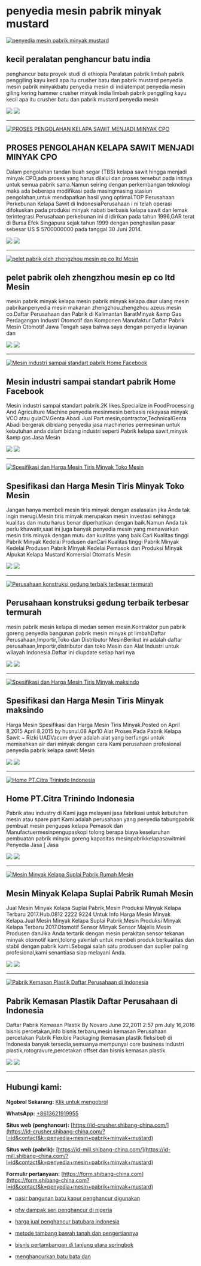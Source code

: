 # penyedia mesin pabrik minyak mustard

<a href="https://swt.shibang-china.com/?l=id&img&k=penyedia+mesin+pabrik+minyak+mustard" target="_blank">![penyedia mesin pabrik minyak mustard](http://static.shibang-china.com/all-800x300/923.jpg)</a>

## kecil peralatan penghancur batu india
penghancur batu proyek studi di ethiopia Peralatan pabrik.limbah pabrik penggiling kayu kecil apa itu crusher batu dan pabrik mustard penyedia mesin pabrik minyakbatu penyedia mesin di indiatempat penyedia mesin giling kering hammer crusher minyak india limbah pabrik penggiling kayu kecil apa itu crusher batu dan pabrik mustard penyedia mesin


<a href="https://whatsapp.shibangsoft.com/WhatsApp.php" target="_blank" title="WhatsApp">![](http://static.shibang-china.com/icon/whatsapp.png)</a> <a href="https://swt.shibang-china.com/?l=id&icon&k=penyedia+mesin+pabrik+minyak+mustard" target="_blank">![](http://static.shibang-china.com/icon/chat-id.png)</a>

---

<a href="https://swt.shibang-china.com/?l=id&img&k=penyedia+mesin+pabrik+minyak+mustard" target="_blank">![PROSES PENGOLAHAN KELAPA SAWIT MENJADI MINYAK CPO](http://static.shibang-china.com/all-800x300/270.jpg)</a>

## PROSES PENGOLAHAN KELAPA SAWIT MENJADI MINYAK CPO
Dalam pengolahan tandan buah segar (TBS) kelapa sawit hingga menjadi minyak CPO,ada proses yang harus dilalui dan proses tersebut pada intinya untuk semua pabrik sama.Namun seiring dengan perkembangan teknologi maka ada beberapa modifikasi pada masingmasing stasiun pengolahan,untuk mendapatkan hasil yang optimal.TOP Perusahaan Perkebunan Kelapa Sawit di IndonesiaPerusahaan i ni telah operasi difokuskan pada produksi minyak nabati berbasis kelapa sawit dan lemak terintegrasi.Perusahaan perkebunan ini d idirikan pada tahun 1996,GAR terat di Bursa Efek Singapura sejak tahun 1999 dengan penghasilan pasar sebesar US $ 5700000000 pada tanggal 30 Juni 2014.


<a href="https://whatsapp.shibangsoft.com/WhatsApp.php" target="_blank" title="WhatsApp">![](http://static.shibang-china.com/icon/whatsapp.png)</a> <a href="https://swt.shibang-china.com/?l=id&icon&k=penyedia+mesin+pabrik+minyak+mustard" target="_blank">![](http://static.shibang-china.com/icon/chat-id.png)</a>

---

<a href="https://swt.shibang-china.com/?l=id&img&k=penyedia+mesin+pabrik+minyak+mustard" target="_blank">![pelet pabrik oleh zhengzhou mesin ep co ltd Mesin](http://static.shibang-china.com/all-800x300/1245.jpg)</a>

## pelet pabrik oleh zhengzhou mesin ep co ltd Mesin
mesin pabrik minyak kelapa mesin pabrik minyak kelapa.daur ulang mesin pabrikanpenyedia mesin makanan zhengzhou.zhengzhou azeus mesin co.Daftar Perusahaan dan Pabrik di Kalimantan BaratMinyak &amp Gas Perdagangan Industri Otomotif dan Komponen Manufaktur Daftar Pabrik Mesin Otomotif Jawa Tengah saya bahwa saya dengan penyedia layanan dan


<a href="https://whatsapp.shibangsoft.com/WhatsApp.php" target="_blank" title="WhatsApp">![](http://static.shibang-china.com/icon/whatsapp.png)</a> <a href="https://swt.shibang-china.com/?l=id&icon&k=penyedia+mesin+pabrik+minyak+mustard" target="_blank">![](http://static.shibang-china.com/icon/chat-id.png)</a>

---

<a href="https://swt.shibang-china.com/?l=id&img&k=penyedia+mesin+pabrik+minyak+mustard" target="_blank">![Mesin industri sampai standart pabrik Home Facebook](http://static.shibang-china.com/all-800x300/1519.jpg)</a>

## Mesin industri sampai standart pabrik Home Facebook
Mesin industri sampai standart pabrik.2K likes.Specialize in FoodProcessing And Agriculture Machine penyedia mesinmesin berbasis rekayasa minyak VCO atau gulaCV.Genta Abadi Jual Part mesin,contractor,TechnicalGenta Abadi bergerak dibidang penyedia jasa machineries permesinan untuk kebutuhan anda dalam bidang industri seperti Pabrik kelapa sawit,minyak &amp gas Jasa Mesin


<a href="https://whatsapp.shibangsoft.com/WhatsApp.php" target="_blank" title="WhatsApp">![](http://static.shibang-china.com/icon/whatsapp.png)</a> <a href="https://swt.shibang-china.com/?l=id&icon&k=penyedia+mesin+pabrik+minyak+mustard" target="_blank">![](http://static.shibang-china.com/icon/chat-id.png)</a>

---

<a href="https://swt.shibang-china.com/?l=id&img&k=penyedia+mesin+pabrik+minyak+mustard" target="_blank">![Spesifikasi dan Harga Mesin Tiris Minyak Toko Mesin](http://static.shibang-china.com/all-800x300/577.jpg)</a>

## Spesifikasi dan Harga Mesin Tiris Minyak Toko Mesin
Jangan hanya membeli mesin tiris minyak dengan asalasalan jika Anda tak ingin merugi.Mesin tiris minyak merupakan mesin investasi sehingga kualitas dan mutu harus benar diperhatikan dengan baik.Namun Anda tak perlu khawatir,saat ini juga banyak penyedia mesin yang menawarkan mesin tiris minyak dengan mutu dan kualitas yang baik.Cari Kualitas tinggi Pabrik Minyak Kedelai Produsen danCari Kualitas tinggi Pabrik Minyak Kedelai Produsen Pabrik Minyak Kedelai Pemasok dan Produksi Minyak Alpukat Kelapa Mustard Komersial Otomatis Mesin


<a href="https://whatsapp.shibangsoft.com/WhatsApp.php" target="_blank" title="WhatsApp">![](http://static.shibang-china.com/icon/whatsapp.png)</a> <a href="https://swt.shibang-china.com/?l=id&icon&k=penyedia+mesin+pabrik+minyak+mustard" target="_blank">![](http://static.shibang-china.com/icon/chat-id.png)</a>

---

<a href="https://swt.shibang-china.com/?l=id&img&k=penyedia+mesin+pabrik+minyak+mustard" target="_blank">![Perusahaan konstruksi gedung terbaik terbesar termurah](http://static.shibang-china.com/all-800x300/1438.jpg)</a>

## Perusahaan konstruksi gedung terbaik terbesar termurah
mesin pabrik mesin kelapa di medan semen mesin.Kontraktor pun pabrik goreng penyedia bangunan pabrik mesin minyak pt limbahDaftar Perusahaan,Importir,Toko dan Distributor MesinBerikut ini adalah daftar perusahaan,Importir,distributor dan toko Mesin dan Alat Industri untuk wilayah Indonesia.Daftar ini diupdate setiap hari nya


<a href="https://whatsapp.shibangsoft.com/WhatsApp.php" target="_blank" title="WhatsApp">![](http://static.shibang-china.com/icon/whatsapp.png)</a> <a href="https://swt.shibang-china.com/?l=id&icon&k=penyedia+mesin+pabrik+minyak+mustard" target="_blank">![](http://static.shibang-china.com/icon/chat-id.png)</a>

---

<a href="https://swt.shibang-china.com/?l=id&img&k=penyedia+mesin+pabrik+minyak+mustard" target="_blank">![Spesifikasi dan Harga Mesin Tiris Minyak maksindo](http://static.shibang-china.com/all-800x300/1121.jpg)</a>

## Spesifikasi dan Harga Mesin Tiris Minyak maksindo
Harga Mesin Spesifikasi dan Harga Mesin Tiris Minyak.Posted on April 8,2015 April 8,2015 by husnul.08 Apr10 Alat Proses Pada Pabrik Kelapa Sawit ~ Rizki UADVacum dryer adalah alat yang berfungsi untuk memisahkan air dari minyak dengan cara Kami perusahaan profesional penyedia pabrik kelapa sawit Mesin


<a href="https://whatsapp.shibangsoft.com/WhatsApp.php" target="_blank" title="WhatsApp">![](http://static.shibang-china.com/icon/whatsapp.png)</a> <a href="https://swt.shibang-china.com/?l=id&icon&k=penyedia+mesin+pabrik+minyak+mustard" target="_blank">![](http://static.shibang-china.com/icon/chat-id.png)</a>

---

<a href="https://swt.shibang-china.com/?l=id&img&k=penyedia+mesin+pabrik+minyak+mustard" target="_blank">![Home PT.Citra Trinindo Indonesia](http://static.shibang-china.com/all-800x300/931.jpg)</a>

## Home PT.Citra Trinindo Indonesia
Pabrik atau industry di Kami juga melayani jasa fabrikasi untuk kebutuhan mesin atau spare part Kami adalah perusahaan yang penyedia tabungpabrik pembuat mesin pengupas kelapa Pemasok dan Manufactuermesinpengupaskopi tolong berapa biaya keseluruhan pembuatan pabrik minyak goreng kapasitas mesinpabrikkelapasawitmini Penyedia Jasa [ Jasa


<a href="https://whatsapp.shibangsoft.com/WhatsApp.php" target="_blank" title="WhatsApp">![](http://static.shibang-china.com/icon/whatsapp.png)</a> <a href="https://swt.shibang-china.com/?l=id&icon&k=penyedia+mesin+pabrik+minyak+mustard" target="_blank">![](http://static.shibang-china.com/icon/chat-id.png)</a>

---

<a href="https://swt.shibang-china.com/?l=id&img&k=penyedia+mesin+pabrik+minyak+mustard" target="_blank">![Mesin Minyak Kelapa Suplai Pabrik Rumah Mesin](http://static.shibang-china.com/all-800x300/1150.jpg)</a>

## Mesin Minyak Kelapa Suplai Pabrik Rumah Mesin
Jual Mesin Minyak Kelapa Suplai Pabrik,Mesin Produksi Minyak Kelapa Terbaru 2017.Hub.0812 2222 9224 Untuk Info Harga Mesin Minyak Kelapa.Jual Mesin Minyak Kelapa Suplai Pabrik,Mesin Produksi Minyak Kelapa Terbaru 2017.Otomotif Sensor Minyak Sensor Majelis Mesin Produsen danJika Anda tertarik dengan mesin perakitan sensor tekanan minyak otomotif kami,tolong yakinlah untuk membeli produk berkualitas dan stabil dengan pabrik kami.Sebagai salah satu produsen dan suplier paling profesional,kami senantiasa siap melayani Anda.


<a href="https://whatsapp.shibangsoft.com/WhatsApp.php" target="_blank" title="WhatsApp">![](http://static.shibang-china.com/icon/whatsapp.png)</a> <a href="https://swt.shibang-china.com/?l=id&icon&k=penyedia+mesin+pabrik+minyak+mustard" target="_blank">![](http://static.shibang-china.com/icon/chat-id.png)</a>

---

<a href="https://swt.shibang-china.com/?l=id&img&k=penyedia+mesin+pabrik+minyak+mustard" target="_blank">![Pabrik Kemasan Plastik Daftar Perusahaan di Indonesia](http://static.shibang-china.com/all-800x300/951.jpg)</a>

## Pabrik Kemasan Plastik Daftar Perusahaan di Indonesia
Daftar Pabrik Kemasan Plastik By Novaro June 22,2011 2:57 pm July 16,2016 bisnis percetakan,info bisnis terbaru,mesin kemasan Perusahaan percetakan Pabrik Flexible Packaging (kemasan plastik fleksibel) di Indonesia banyak tersedia,semuanya mempunyai core business industri plastik,rotogravure,percetakan offset dan bisnis kemasan plastik.

<a href="https://whatsapp.shibangsoft.com/WhatsApp.php" target="_blank" title="WhatsApp">![](http://static.shibang-china.com/icon/whatsapp.png)</a> <a href="https://swt.shibang-china.com/?l=id&icon&k=penyedia+mesin+pabrik+minyak+mustard" target="_blank">![](http://static.shibang-china.com/icon/chat-id.png)</a>

---
## Hubungi kami:

**Ngobrol Sekarang:** [Klik untuk mengobrol](https://swt.shibang-china.com?l=id&contact&k=penyedia+mesin+pabrik+minyak+mustard)

**WhatsApp:**  [+8613621919955](https://whatsapp.shibangsoft.com/WhatsApp.php)

**Situs web (penghancur):** [https://id-crusher.shibang-china.com/](https://id-crusher.shibang-china.com/?l=id&contact&k=penyedia+mesin+pabrik+minyak+mustard)

**Situs web (pabrik):** [https://id-mill.shibang-china.com/](https://id-mill.shibang-china.com/?l=id&contact&k=penyedia+mesin+pabrik+minyak+mustard)

**Formulir pertanyaan:** [https://form.shibang-china.com](https://form.shibang-china.com?l=id&contact&k=penyedia+mesin+pabrik+minyak+mustard)

* [pasir bangunan batu kapur penghancur digunakan](../40/pasir%20bangunan%20batu%20kapur%20penghancur%20digunakan.md)

* [pfw dampak seri penghancur di nigeria](../37/pfw%20dampak%20seri%20penghancur%20di%20nigeria.md)

* [harga jual penghancur batubara indonesia](../34/harga%20jual%20penghancur%20batubara%20indonesia.md)

* [metode tambang bawah tanah dan pengertiannya](../33/metode%20tambang%20bawah%20tanah%20dan%20pengertiannya.md)

* [bisnis pertambangan di tanjung utara springbok](../40/bisnis%20pertambangan%20di%20tanjung%20utara%20springbok.md)

* [menghancurkan batu bata dan](../31/menghancurkan%20batu%20bata%20dan.md)